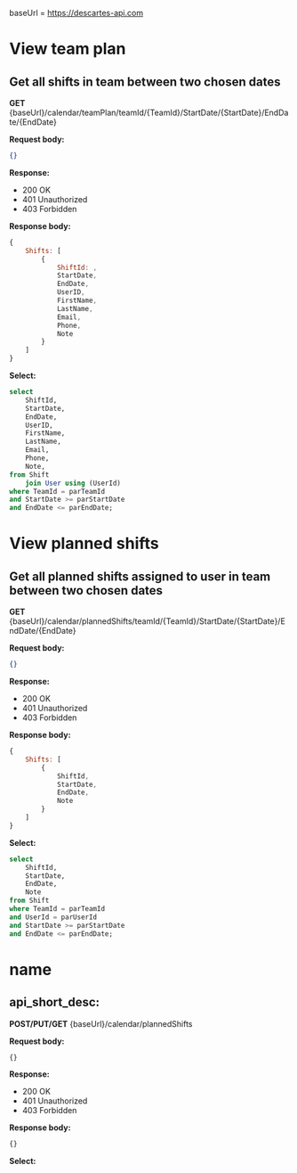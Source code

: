 baseUrl = https://descartes-api.com

# View team plan
## Get all shifts in team between two chosen dates
**GET** {baseUrl}/calendar/teamPlan/teamId/{TeamId}/StartDate/{StartDate}/EndDate/{EndDate}

**Request body:**
```json
{}
```
**Response:**
* 200 OK
* 401 Unauthorized
* 403 Forbidden

**Response body:**
```js
{
    Shifts: [
        {
            ShiftId: , 
            StartDate,
            EndDate,
            UserID,
            FirstName,
            LastName,
            Email,
            Phone,
            Note
        }
    ]
}
```
**Select:**
```sql
select 
    ShiftId,
    StartDate,
    EndDate,
    UserID,
    FirstName,
    LastName,
    Email,
    Phone,
    Note,
from Shift
    join User using (UserId)
where TeamId = parTeamId
and StartDate >= parStartDate
and EndDate <= parEndDate;
```


# View planned shifts
## Get all planned shifts assigned to user in team between two chosen dates
**GET** {baseUrl}/calendar/plannedShifts/teamId/{TeamId}/StartDate/{StartDate}/EndDate/{EndDate}

**Request body:**
```json
{}
```
**Response:**
* 200 OK
* 401 Unauthorized
* 403 Forbidden

**Response body:**
```js
{
    Shifts: [
        {
            ShiftId, 
            StartDate,
            EndDate,
            Note
        }
    ]
}
```
**Select:**
```sql
select 
    ShiftId, 
    StartDate,
    EndDate,
    Note
from Shift  
where TeamId = parTeamId
and UserId = parUserId
and StartDate >= parStartDate
and EndDate <= parEndDate;
```


# name
## api_short_desc:
**POST/PUT/GET** {baseUrl}/calendar/plannedShifts

**Request body:**
```js
{}
```
**Response:**
* 200 OK
* 401 Unauthorized
* 403 Forbidden

**Response body:**
```js
{}
```
**Select:**
```sql
```